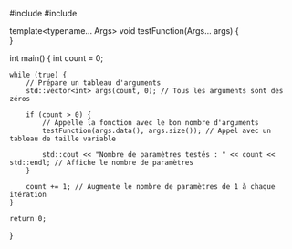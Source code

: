 
#include <iostream>
#include <vector>

template<typename... Args>
void testFunction(Args... args) {    
}

int main() {
    int count = 0;

    while (true) {
        // Prépare un tableau d'arguments
        std::vector<int> args(count, 0); // Tous les arguments sont des zéros

        if (count > 0) {
            // Appelle la fonction avec le bon nombre d'arguments
            testFunction(args.data(), args.size()); // Appel avec un tableau de taille variable

            std::cout << "Nombre de paramètres testés : " << count << std::endl; // Affiche le nombre de paramètres
        }

        count += 1; // Augmente le nombre de paramètres de 1 à chaque itération
    }

    return 0;
}
